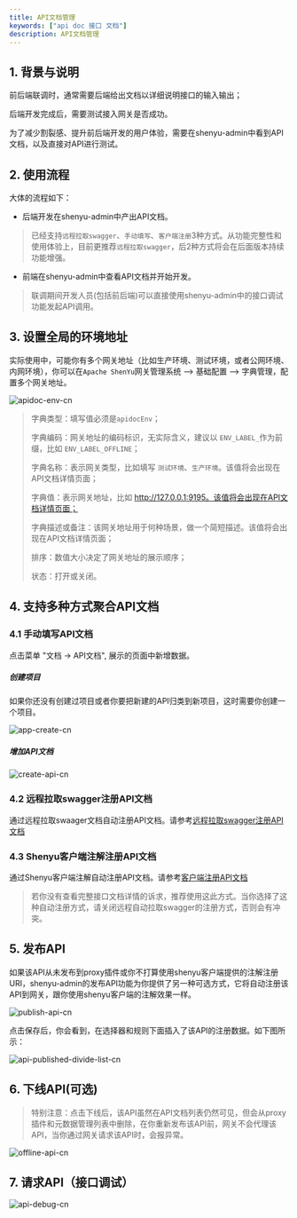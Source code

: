 ```yaml
---
title: API文档管理
keywords: ["api doc 接口 文档"]
description: API文档管理
---
```


## 1. 背景与说明

前后端联调时，通常需要后端给出文档以详细说明接口的输入输出；

后端开发完成后，需要测试接入网关是否成功。

为了减少割裂感、提升前后端开发的用户体验，需要在shenyu-admin中看到API文档，以及直接对API进行测试。

## 2. 使用流程

大体的流程如下：
- 后端开发在shenyu-admin中产出API文档。
> 已经支持`远程拉取swagger`、`手动填写`、`客户端注册`3种方式。从功能完整性和使用体验上，目前更推荐`远程拉取swagger`，后2种方式将会在后面版本持续功能增强。
- 前端在shenyu-admin中查看API文档并开始开发。
> 联调期间开发人员(包括前后端)可以直接使用shenyu-admin中的接口调试功能发起API调用。

## 3. 设置全局的环境地址

实际使用中，可能你有多个网关地址（比如生产环境、测试环境，或者公网环境、内网环境），你可以在`Apache ShenYu`网关管理系统 --> 基础配置 --> 字典管理，配置多个网关地址。

![apidoc-env-cn](/img/shenyu/basicConfig/apiManagement/apidoc-env-cn.png)

> 字典类型：填写值必须是`apidocEnv`；
>
> 字典编码：网关地址的编码标识，无实际含义，建议以 `ENV_LABEL_`作为前缀，比如 `ENV_LABEL_OFFLINE`；
>
> 字典名称：表示网关类型，比如填写 `测试环境`、`生产环境`。该值将会出现在API文档详情页面；
> 
> 字典值：表示网关地址，比如 http://127.0.0.1:9195。该值将会出现在API文档详情页面；
>
> 字典描述或备注：该网关地址用于何种场景，做一个简短描述。该值将会出现在API文档详情页面；
>
> 排序：数值大小决定了网关地址的展示顺序；
>
> 状态：打开或关闭。

## 4. 支持多种方式聚合API文档

### 4.1 手动填写API文档

点击菜单 "文档 -> API文档", 展示的页面中新增数据。

##### 创建项目

如果你还没有创建过项目或者你要把新建的API归类到新项目，这时需要你创建一个项目。

![app-create-cn](/img/shenyu/basicConfig/apiManagement/app-create-cn.png)

##### 增加API文档

![create-api-cn](/img/shenyu/basicConfig/apiManagement/create-api-cn.png)

### 4.2 远程拉取swagger注册API文档

 通过远程拉取swaager文档自动注册API文档。请参考[远程拉取swagger注册API文档](../api-doc/swagger-apidoc.md)

### 4.3 Shenyu客户端注解注册API文档

 通过Shenyu客户端注解自动注册API文档。请参考[客户端注册API文档](../api-doc/shenyu-annotation-apidoc.md)
> 若你没有查看完整接口文档详情的诉求，推荐使用这此方式。当你选择了这种自动注册方式，请关闭远程自动拉取swagger的注册方式，否则会有冲突。

## 5. 发布API

如果该API从未发布到proxy插件或你不打算使用shenyu客户端提供的注解注册URI，shenyu-admin的发布API功能为你提供了另一种可选方式，它将自动注册该API到网关，跟你使用shenyu客户端的注解效果一样。

![publish-api-cn](/img/shenyu/basicConfig/apiManagement/publish-api-cn.png)

点击保存后，你会看到，在选择器和规则下面插入了该API的注册数据。如下图所示：

![api-published-divide-list-cn](/img/shenyu/basicConfig/apiManagement/api-published-divide-list-cn.png)

## 6. 下线API(可选)

> 特别注意：点击下线后，该API虽然在API文档列表仍然可见，但会从proxy插件和元数据管理列表中删除，在你重新发布该API前，网关不会代理该API，当你通过网关请求该API时，会报异常。

![offline-api-cn](/img/shenyu/basicConfig/apiManagement/offline-api-cn.png)

## 7. 请求API（接口调试）

![api-debug-cn](/img/shenyu/basicConfig/apiManagement/api-debug-cn.png)
